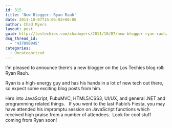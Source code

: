```yaml
---
id: 315
title: 'New Blogger: Ryan Rauh'
date: 2011-10-07T15:06:02+00:00
author: Chad Myers
layout: post
guid: http://lostechies.com/chadmyers/2011/10/07/new-blogger-ryan-rauh/
dsq_thread_id:
  - "437090945"
categories:
  - Uncategorized
---
```

I’m pleased to announce there’s a new blogger on the Los Techies blog roll: Ryan Rauh.

Ryan is a high-energy guy and has his hands in a lot of new tech out there, so expect some exciting blog posts from him.

He’s into JavaScript, FubuMVC, HTML5/CSS3, UI/UX, and general .NET and programming related things.&nbsp;&nbsp; If you went to the last Pablo’s Fiesta, you may have attended his impromptu session on JavaScript functions which received high praise from a number of attendees.&nbsp; Look for cool stuff coming from Ryan soon!